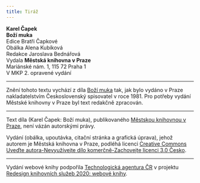 ```yaml
---
title: Tiráž
---
```


**Karel Čapek**  
**Boží muka**  
Edice Bratři Čapkové  
Obálka Alena Kubíková  
Redakce Jaroslava Bednářová  
Vydala **Městská knihovna v Praze**  
Mariánské nám. 1, 115 72 Praha 1  
V MKP 2. opravené vydání  
[^1]: Dohad, předpoklad. _Pozn. red._  
[^2]: David Hume: _Zkoumání o rozumu lidském,_ kapitola III., kterou se Čapek k povídce inspiroval. _Pozn. red._  
[^3]: Hrdina románu _Zločin a trest_ od F. M. Dostojevského_. Pozn. red._  
[^4]: Nahodilé spojení, sdružení. _Pozn. red._  
[^5]: Palpitace (lat.) – bušení srdce. _Pozn. red._  
[^6]: Timor Dei (lat.) – bázeň z Boha (zde bázeň ducha, viz pokračování věty). _Pozn. red._  
[^7]: Métier (fr.) – odborná profese. _Pozn. red._  
[^8]: Fadesa (fr.) – nuda. _Pozn. red._  
[^9]: Manaia – mánie. _Pozn. red._  
[^10]: Vzkříšení Jairovy dcery – podle novozákonních evangelií měl muž jménem Jairos jedinou dceru, kterou Ježíš zázračně uzdravil. _Pozn. red._  
[^11]: Puerta del Sol – známé madridské náměstí (česky Brána slunce). _Pozn. red._  
V MKP 1. elektronické vydání z 4. 10. 2022.

***

Znění tohoto textu vychází z díla [Boží muka](https://search.mlp.cz/cz/titul/bozi-muka-trapne-povidky/14915/) tak, jak bylo vydáno v Praze nakladatelstvím Československý spisovatel v roce 1981. Pro potřeby vydání Městské knihovny v Praze byl text redakčně zpracován.

***


Text díla (Karel Čapek: Boží muka), publikovaného [Městskou knihovnou v Praze](https://www.mlp.cz/cz/), není vázán autorskými právy.


Vydání (obálka, upoutávka, citační stránka a grafická úprava), jehož autorem je Městská knihovna v Praze, podléhá licenci [Creative Commons Uveďte autora-Nevyužívejte dílo komerčně-Zachovejte licenci 3.0 Česko](https://creativecommons.org/licenses/by-nc-sa/3.0/cz/).

***

Vydání webové knihy podpořila [Technologická agentura ČR](https://www.tacr.cz/) v projektu [Redesign knihovních služeb 2020: webové knihy](https://starfos.tacr.cz/cs/project/TL04000391).